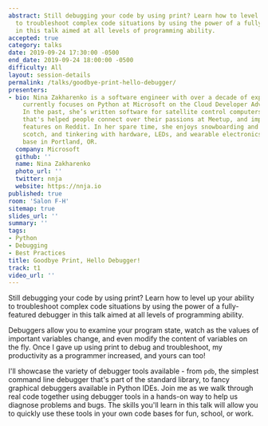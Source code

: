```yaml
---
abstract: Still debugging your code by using print? Learn how to level up your ability
  to troubleshoot complex code situations by using the power of a fully-featured debugger
  in this talk aimed at all levels of programming ability.
accepted: true
category: talks
date: 2019-09-24 17:30:00 -0500
end_date: 2019-09-24 18:00:00 -0500
difficulty: All
layout: session-details
permalink: /talks/goodbye-print-hello-debugger/
presenters:
- bio: Nina Zakharenko is a software engineer with over a decade of experience. She
    currently focuses on Python at Microsoft on the Cloud Developer Advocacy team.
    In the past, she’s written software for satellite control computers at HBO, code
    that's helped people connect over their passions at Meetup, and implemented time-wasting
    features on Reddit. In her spare time, she enjoys snowboarding and hiking, drinking
    scotch, and tinkering with hardware, LEDs, and wearable electronics from her home
    base in Portland, OR.
  company: Microsoft
  github: ''
  name: Nina Zakharenko
  photo_url: ''
  twitter: nnja
  website: https://nnja.io
published: true
room: 'Salon F-H'
sitemap: true
slides_url: ''
summary: ''
tags:
- Python
- Debugging
- Best Practices
title: Goodbye Print, Hello Debugger!
track: t1
video_url: ''
---
```


Still debugging your code by using print? Learn how to level up your ability to troubleshoot complex code situations by using the power of a fully-featured debugger in this talk aimed at all levels of programming ability.

Debuggers allow you to examine your program state, watch as the values of important variables change, and even modify the content of variables on the fly. Once I gave up using print to debug and troubleshoot, my productivity as a programmer increased, and yours can too!

I'll showcase the variety of debugger tools available - from `pdb`, the simplest command line debugger that's part of the standard library, to fancy graphical debuggers available in Python IDEs. Join me as we walk through real code together using debugger tools in a hands-on way to help us diagnose problems and bugs. The skills you'll learn in this talk will allow you to quickly use these tools in your own code bases for fun, school, or work.
